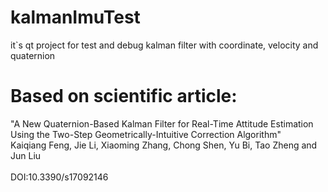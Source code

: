 # kalmanImuTest
it`s qt project for test and debug kalman filter with coordinate, velocity and quaternion

# Based on scientific article: 
"A New Quaternion-Based Kalman Filter for Real-Time Attitude Estimation Using the Two-Step
Geometrically-Intuitive Correction Algorithm"
<br>
Kaiqiang Feng, Jie Li, Xiaoming Zhang, Chong Shen, Yu Bi, Tao Zheng and Jun Liu
<br>
<br>
DOI:10.3390/s17092146
